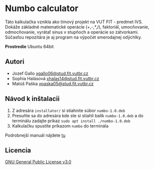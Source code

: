 # Numbo calculator

Táto kalkulačka vznikla ako tímový projekt na VUT FIT - predmet IVS.
Dokáže základné matematické operácie (+,-,*,/), faktoriál, umocňovanie, odmocňovanie, vyrátať sinus v stupňoch a operácie so zátvorkami.
Súčasťou repozitára je aj program na výpočet smerodajnej odýchlky.

**Prostredie** Ubuntu 64bit

## Autori

- Jozef Gallo     <xgallo06@stud.fit.vutbr.cz>
- Sophia Halásová <xhalas14@stud.fit.vutbr.cz>
- Matúš Paška     <xpaska05@stud.fit.vutbr.cz>

## Návod k inštalacii

1. Z adresára `installator/` si stiahnite súbor `numbo-1.0.deb`
2. Presuňte sa do adresára kde ste si stiahli balík `numbo-1.0.deb` a do terminálu zadajte príkaz `sudo apt install ./numbo-1.0.deb`
3. Kalkulačku spustíte príkazom `numbo` do terminála

Podrobnejší manuál nájdete <a href="http://www.stud.fit.vutbr.cz/~xgallo06/"> tu </a>

## Licencia

<a href="https://github.com/dottik1337/ivs-NEJAKOBOLONEJAKOBUDE/blob/main/LICENSE">GNU General Public License v3.0</a>
 

